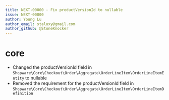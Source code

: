 ```yaml
---
title: NEXT-00000 - Fix productVersionId to nullable
issue: NEXT-00000
author: Young Lu
author_email: staluxy@gmail.com
author_github: @StoneKnocker
---
```

# core
* Changed the productVersionId field in `Shopware\Core\Checkout\Order\Aggregate\OrderLineItem\OrderLineItemEntity` to nullable
* Removed the requirement for the productVersionId field in `Shopware\Core\Checkout\Order\Aggregate\OrderLineItem\OrderLineItemDefinition`
